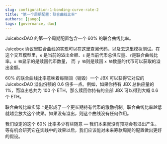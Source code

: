 ```yaml
---
slug: configuration-1-bonding-curve-rate-2
title: "第一个周期配置：联合曲线比率"
authors: [jango]
tags: [governance, dao]
---
```


JuiceboxDAO 的第一个周期配置包含一个 60% 的联合曲线比率。

Juicebox 协议里联合曲线的实现可以在[这里](https://github.com/jbx-protocol/juicehouse/blob/1c7edfd9a30299a1c9f366f31b0711fc3c11af57/packages/hardhat/contracts/TerminalV1.sol#L209)查阅代码，以及去[这里](https://www.desmos.com/calculator/sp9ru6zbpk)模拟测试。在这个交互模型里，`o` 是当前的溢出金额、`s` 是当前代币总供应量、`r`是联合曲线比率。`x 轴`显示的是赎回代币数量， 而` y 轴`则是赎回 `x 轴`数量的代币可以获取的溢出金额。

60% 的联合曲线比率意味着每赎回（销毁）一个 JBX 可以获得它对应的 JuiceboxDAO 溢出份额的 0.6 倍多一点。例如，如果你持有 JBX 总供应量的 1%，而溢出总共为 100 个 ETH，那么赎回你持有的全部 JBX 可以得到大概 0.6 个 ETH。

联合曲线比率实际上是形成了一个更长期持有代币的激励机制。联合曲线比率越低就越会放大这个效果。如果没有溢出，则这个曲线没有任何作用。

我们设定的这个 60% 比率多少有些随意 — 我们本来就没有预期会有溢出产生。等有机会研究它在实践中的效果以后，我们应该能对未来筹款周期的配置做出更好的假设。
